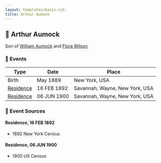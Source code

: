 ```yaml
---
layout: templates/basic.njk
title: Arthur Aumock
---
```

## 🔵 Arthur Aumock

Son of [William Aumock](/people/5/50418111) and [Flora Wilson](/people/2/2426620)

### 📆 Events

Type | Date | Place
------ | ------ | ------
Birth | May 1889 | New York, USA
[Residence](#event-event-0) | 16 FEB 1892 | Savannah, Wayne, New York, USA
[Residence](#event-event-1) | 06 JUN 1900 | Savannah, Wayne, New York, USA

### 📰 Event Sources

#### <a id="event-event-0"></a> Residence, 16 FEB 1892
* 1892 New York Census

#### <a id="event-event-1"></a> Residence, 06 JUN 1900
* 1900 US Census
